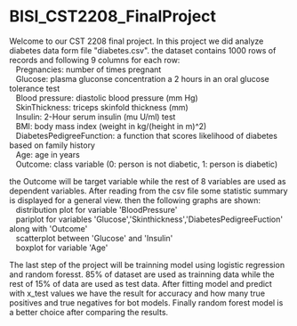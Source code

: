 # BISI_CST2208_FinalProject


Welcome to our CST 2208 final project. In this project we did analyze diabetes data form file "diabetes.csv". the dataset contains 1000 rows of records and following 9 columns for each row: <br />
&nbsp;&nbsp; Pregnancies: number of times pregnant <br />
&nbsp;&nbsp; Glucose: plasma gluconse concentration a 2 hours in an oral glucose tolerance test <br />
&nbsp;&nbsp; Blood pressure: diastolic blood pressure (mm Hg) <br />
&nbsp;&nbsp; SkinThickness: triceps skinfold thickness (mm) <br />
&nbsp;&nbsp; Insulin: 2-Hour serum insulin (mu U/ml) test <br />
&nbsp;&nbsp; BMI: body mass index (weight in kg/(height in m)^2) <br />
&nbsp;&nbsp; DiabetesPedigreeFunction: a function that scores likelihood of diabetes based on family history <br />
&nbsp;&nbsp; Age: age in years <br />
&nbsp;&nbsp; Outcome: class variable (0: person is not diabetic, 1: person is diabetic) <br />

the Outcome will be target variable while the rest of 8 variables are used as dependent variables. After reading from the csv file some statistic summary is displayed for a general view. then the following graphs are shown: <br />
&nbsp;&nbsp; distribution plot for variable 'BloodPressure' <br />
&nbsp;&nbsp; pariplot for variables 'Glucose','Skinthickness','DiabetesPedigreeFuction' along with 'Outcome' <br />
&nbsp;&nbsp; scatterplot between 'Glucose' and 'Insulin' <br />
&nbsp;&nbsp; boxplot for variable 'Age' <br />

The last step of the project will be trainning model using logistic regression and random foresst. 85% of dataset are used as trainning data while the rest of 15% of data are used as test data. After fitting model and predict with x_test values we have the result for accuracy and how many true positives and true negatives for bot models. Finally random forest model is a better choice after comparing the results. 
